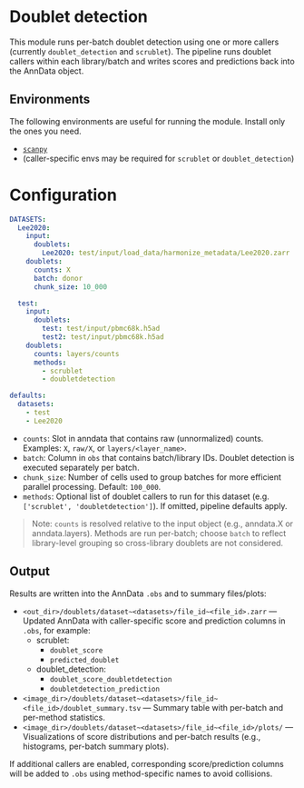 # Doublet detection

This module runs per-batch doublet detection using one or more callers (currently `doublet_detection` and `scrublet`). The pipeline runs doublet callers within each library/batch and writes scores and predictions back into the AnnData object.

## Environments

The following environments are useful for running the module. Install only the ones you need.

- [`scanpy`](https://github.com/HCA-integration/scAtlasTb/blob/main/envs/scanpy.yaml)
- (caller-specific envs may be required for `scrublet` or `doublet_detection`)

# Configuration

```yaml
DATASETS:
  Lee2020:
    input:
      doublets: 
        Lee2020: test/input/load_data/harmonize_metadata/Lee2020.zarr
    doublets:
      counts: X
      batch: donor
      chunk_size: 10_000

  test:
    input:
      doublets:
        test: test/input/pbmc68k.h5ad
        test2: test/input/pbmc68k.h5ad
    doublets:
      counts: layers/counts
      methods:
        - scrublet
        - doubletdetection

defaults:
  datasets:
    - test
    - Lee2020
```

* `counts`: Slot in anndata that contains raw (unnormalized) counts. Examples: `X`, `raw/X`, or `layers/<layer_name>`.
* `batch`: Column in `obs` that contains batch/library IDs. Doublet detection is executed separately per batch.
* `chunk_size`: Number of cells used to group batches for more efficient parallel processing. Default: `100_000`.
* `methods`: Optional list of doublet callers to run for this dataset (e.g. `['scrublet', 'doubletdetection']`). If omitted, pipeline defaults apply.

> Note: `counts` is resolved relative to the input object (e.g., anndata.X or anndata.layers). Methods are run per-batch; choose `batch` to reflect library-level grouping so cross-library doublets are not considered.

## Output

Results are written into the AnnData `.obs` and to summary files/plots:

* `<out_dir>/doublets/dataset~<datasets>/file_id~<file_id>.zarr` — Updated AnnData with caller-specific score and prediction columns in `.obs`, for example:
  - scrublet:
    - `doublet_score`
    - `predicted_doublet`
  - doublet_detection:
    - `doublet_score_doubletdetection`
    - `doubletdetection_prediction`
* `<image_dir>/doublets/dataset~<datasets>/file_id~<file_id>/doublet_summary.tsv` — Summary table with per-batch and per-method statistics.
* `<image_dir>/doublets/dataset~<datasets>/file_id~<file_id>/plots/` — Visualizations of score distributions and per-batch results (e.g., histograms, per-batch summary plots).

If additional callers are enabled, corresponding score/prediction columns will be added to `.obs` using method-specific names to avoid collisions.